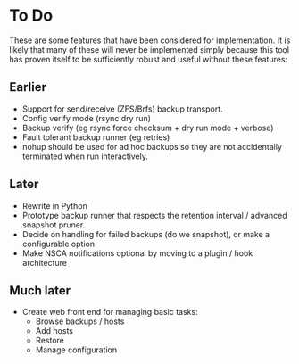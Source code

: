 # To Do

These are some features that have been considered for implementation. It is likely that
many of these will never be implemented simply because this tool has proven itself to be sufficiently robust
and useful without these features:

## Earlier
* Support for send/receive (ZFS/Brfs) backup transport.
* Config verify mode (rsync dry run)
* Backup verify (eg rsync force checksum + dry run mode + verbose)
* Fault tolerant backup runner (eg retries)
* nohup should be used for ad hoc backups so they are not accidentally
terminated when run interactively.

## Later

* Rewrite in Python
* Prototype backup runner that respects the retention interval / advanced
snapshot pruner.
* Decide on handling for failed backups (do we snapshot), or make a configurable
option
* Make NSCA notifications optional by moving to a plugin / hook architecture

## Much later

* Create web front end for managing basic tasks:
  - Browse backups / hosts
  - Add hosts
  - Restore
  - Manage configuration
